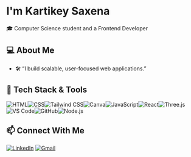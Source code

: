 #   I'm Kartikey Saxena

🎓 Computer Science student and a Frontend Developer 

## 💻 About Me

- 🛠️ “I build scalable, user-focused web applications.”

## 🧰 Tech Stack & Tools

![HTML](https://img.shields.io/badge/HTML5-E34F26?style=for-the-badge&logo=html5&logoColor=white)![CSS](https://img.shields.io/badge/CSS3-1572B6?style=for-the-badge&logo=css3&logoColor=white)![Tailwind CSS](https://img.shields.io/badge/Tailwind_CSS-38B2AC?style=for-the-badge&logo=tailwind-css&logoColor=white)![Canva](https://img.shields.io/badge/Canva-00C4CC?style=for-the-badge&logo=canva&logoColor=white)![JavaScript](https://img.shields.io/badge/JavaScript-F7DF1E?style=for-the-badge&logo=javascript&logoColor=black)![React](https://img.shields.io/badge/React-20232A?style=for-the-badge&logo=react&logoColor=61DAFB)![Three.js](https://img.shields.io/badge/Three.js-000000?style=for-the-badge&logo=three.js&logoColor=white)![VS Code](https://img.shields.io/badge/VS_Code-007ACC?style=for-the-badge&logo=visual-studio-code&logoColor=white)![GitHub](https://img.shields.io/badge/GitHub-181717?style=for-the-badge&logo=github&logoColor=white)![Node.js](https://img.shields.io/badge/Node.js-339933?style=for-the-badge&logo=nodedotjs&logoColor=white)


## 📫 Connect With Me

[![LinkedIn](https://img.shields.io/badge/LinkedIn-0A66C2?style=for-the-badge&logo=linkedin&logoColor=white)](https://www.linkedin.com/in/kartikey-saxena-002162292/)
[![Gmail](https://img.shields.io/badge/Gmail-D14836?style=for-the-badge&logo=gmail&logoColor=white)](mailto:kartikeysaxena107@gmail.com)

